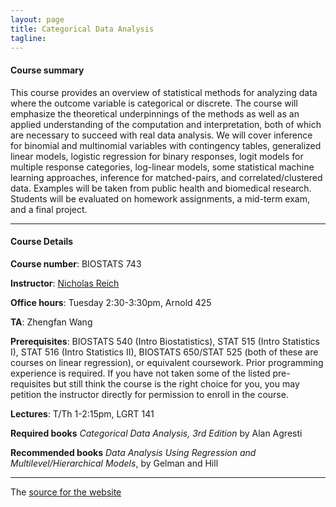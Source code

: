 ```yaml
---
layout: page
title: Categorical Data Analysis
tagline: 
---
```



#### Course summary
This course provides an overview of statistical methods for analyzing data where the outcome variable is categorical or discrete. The course will emphasize the theoretical underpinnings of the methods as well as an applied understanding of the computation and interpretation, both of which are necessary to succeed with real data analysis. We will cover inference for binomial and multinomial variables with contingency tables, generalized linear models, logistic regression for binary responses, logit models for multiple response categories, log-linear models, some statistical machine learning approaches, inference for matched-pairs, and correlated/clustered data. Examples will be taken from public health and biomedical research. Students will be evaluated on homework assignments, a mid-term exam, and a final project.

---

#### Course Details

**Course number**: BIOSTATS 743 

**Instructor**: [Nicholas Reich](http://reichlab.io)

**Office hours**: Tuesday 2:30-3:30pm, Arnold 425

**TA**: Zhengfan Wang

**Prerequisites**: BIOSTATS 540 (Intro Biostatistics), STAT 515 (Intro Statistics I), STAT 516 (Intro Statistics II), BIOSTATS 650/STAT 525 (both of these are courses on linear regression), or equivalent coursework. Prior programming experience is required. If you have not taken some of the listed pre-requisites but still think the course is the right choice for you, you may petition the instructor directly for permission to enroll in the course.

**Lectures**: T/Th 1-2:15pm, LGRT 141

**Required books** _Categorical Data Analysis, 3rd Edition_ by Alan Agresti

**Recommended books** _Data Analysis Using Regression and Multilevel/Hierarchical Models_, by Gelman and Hill


---

The [source for the website](https://github.com/nickreich/cda) 